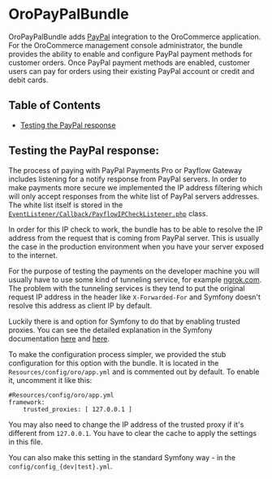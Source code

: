 # OroPayPalBundle

OroPayPalBundle adds [PayPal](https://www.paypal.com/) integration to the OroCommerce application. For the OroCommerce management console administrator, the bundle provides the ability to enable and configure PayPal payment methods for customer orders. Once PayPal payment methods are enabled, customer users can pay for orders using their existing PayPal account or credit and debit cards.

## Table of Contents

 - [Testing the PayPal response](#testing-the-paypal-response)

## Testing the PayPal response:


The process of paying with PayPal Payments Pro or Payflow Gateway includes listening for a notify response from PayPal servers. In order to make payments more secure we implemented the IP address filtering which will only accept responses from the white list of PayPal servers addresses. The white list itself is stored in the [`EventListener/Callback/PayflowIPCheckListener.php`](EventListener/Callback/PayflowIPCheckListener.php) class.

In order for this IP check to work, the bundle has to be able to resolve the IP address from the request that is coming from PayPal server. This is usually the case in the production environment when you have your server exposed to the internet.

For the purpose of testing the payments on the developer machine you will usually have to use some kind of tunneling service, for example [ngrok.com](https://ngrok.com). The problem with the tunneling services is they tend to put the original request IP address in the header like `X-Forwarded-For` and Symfony doesn't resolve this address as client IP by default.

Luckily there is and option for Symfony to do that by enabling trusted proxies. You can see the detailed explanation in the Symfony documentation [here](http://symfony.com/doc/current/components/http_foundation/trusting_proxies.html) and [here](http://symfony.com/doc/current/cookbook/request/load_balancer_reverse_proxy.html).

To make the configuration process simpler, we provided the stub configuration for this option with the bundle. It is located in the `Resources/config/oro/app.yml` and is commented out by default. To enable it, uncomment it like this:

```
#Resources/config/oro/app.yml
framework:
    trusted_proxies: [ 127.0.0.1 ]
```

You may also need to change the IP address of the trusted proxy if it's different from `127.0.0.1`. You have to clear the cache to apply the settings in this file.

You can also make this setting in the standard Symfony way - in the `config/config_{dev|test}.yml`.
